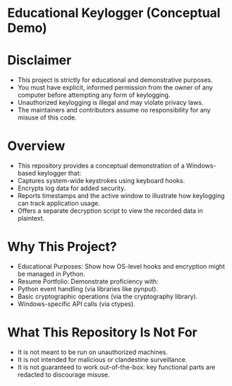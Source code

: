 # Educational Keylogger (Conceptual Demo)
# Disclaimer
- This project is strictly for educational and demonstrative purposes.
- You must have explicit, informed permission from the owner of any computer before attempting any form of keylogging.
- Unauthorized keylogging is illegal and may violate privacy laws.
- The maintainers and contributors assume no responsibility for any misuse of this code.

# Overview
- This repository provides a conceptual demonstration of a Windows-based keylogger that:
- Captures system-wide keystrokes using keyboard hooks.
- Encrypts log data for added security.
- Reports timestamps and the active window to illustrate how keylogging can track application usage.
- Offers a separate decryption script to view the recorded data in plaintext.

# Why This Project?
- Educational Purposes: Show how OS-level hooks and encryption might be managed in Python.
- Resume Portfolio: Demonstrate proficiency with:
- Python event handling (via libraries like pynput).
- Basic cryptographic operations (via the cryptography library).
- Windows-specific API calls (via ctypes).

# What This Repository Is Not For
- It is not meant to be run on unauthorized machines.
- It is not intended for malicious or clandestine surveillance.
- It is not guaranteed to work out-of-the-box: key functional parts are redacted to discourage misuse.